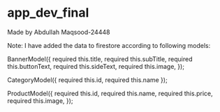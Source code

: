 # app_dev_final

Made by Abdullah Maqsood-24448

Note: 
I have added the data to firestore according to following models:

BannerModel({
    required this.title,
    required this.subTitle,
    required this.buttonText,
    required this.sideText,
    required this.image,
});

CategoryModel({
    required this.id, 
    required this.name
});

ProductModel({
    required this.id,
    required this.name,
    required this.price,
    required this.image,
});


